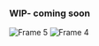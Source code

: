 ### WIP- coming soon 


![Frame 5](https://user-images.githubusercontent.com/30016242/162826763-fbb36137-c479-4a16-aa8a-d23148c70b97.png)
![Frame 4](https://user-images.githubusercontent.com/30016242/162826770-7507ad76-c898-46d7-b002-93c08c3d4eb0.png)
